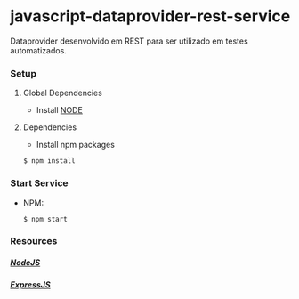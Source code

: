 # javascript-dataprovider-rest-service

Dataprovider desenvolvido em REST para ser utilizado em testes automatizados. 

### Setup

1. Global Dependencies
    * Install [NODE](https://nodejs.org/en/)

2. Dependencies
	* Install npm packages
	```
	$ npm install
	```    

### Start Service

* NPM:
	```
	$ npm start
	```

### Resources
##### [NodeJS](https://nodejs.org/en/)
##### [ExpressJS](https://expressjs.com/pt-br/)

